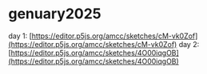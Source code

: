 # genuary2025

day 1: [https://editor.p5js.org/amcc/sketches/cM-vk0Zof](https://editor.p5js.org/amcc/sketches/cM-vk0Zof)
day 2: [https://editor.p5js.org/amcc/sketches/4O00iqgOB](https://editor.p5js.org/amcc/sketches/4O00iqgOB)
